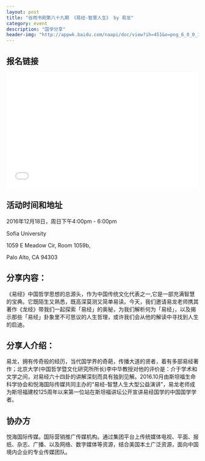 ```yaml
---
layout: post
title: "谷雨书苑第八十九期 《易经-智慧人生》 by 易龙"
category: event
description: "国学分享"
header-img: "http://appwk.baidu.com/naapi/doc/view?ih=451&o=png_6_0_0_106_179_691_485_892.979_1262.879&iw=806&ix=0&iy=0&aimw=806&rn=1&doc_id=b94fa560ddccda38376baf68&pn=1&sign=8a02796be03edbafd89f039aad104cd7&type=1&app_ver=2.9.8.2&ua=bd_800_800_IncredibleS_2.9.8.2_2.3.7&bid=1&app_ua=IncredibleS&uid=&cuid=&fr=3&Bdi_bear=WIFI&from=3_10000&bduss=&pid=1&screen=800_800&sys_ver=2.3.7"
---
```


## 报名链接
<div style="width:100%; text-align:left;" ><iframe src="//eventbrite.com/tickets-external?eid=30240364745&ref=etckt" frameborder="0" height="300" width="100%" vspace="0" hspace="0" marginheight="5" marginwidth="5" scrolling="auto" allowtransparency="true"></iframe></div>
                 
## 活动时间和地址
2016年12月18日，周日下午4:00pm - 6:00pm

Sofia University 

1059 E Meadow Cir, Room 1059b,

Palo Alto, CA 94303

## 分享内容：
《易经》中国哲学思想的总源头，作为中国传统文化代表之一,它是一部充满智慧的宝典。它既陌生又熟悉，既高深莫测又简单易读。今天，我们邀请易龙老师携其著作《龙经》带我们一起探索「易经」的奥秘，为我们解析何为「易经」，以及揭示那些「易经」卦象里不可思议的人生哲理，或许我们会从他的解读中寻找到人生的启迪。

## 分享人介绍：
易龙，拥有传奇般的经历，当代国学界的奇葩，传播大道的贤者，着有多部易经著作；北京大学(中国哲学暨文化研究所所长)李中华教授对他的评价是：介于学术和文学之间，对易经六十四卦的讲解深刻而具有独到见解。2016.10月由斯坦福生命科学协会和悦海国际传媒共同主办的“易经-智慧人生大型公益演讲”，易龙老师成为斯坦福建校125周年以来第一位站在斯坦福讲坛公开宣讲易经国学的中国国学学者。

## 协办方
悦海国际传媒。国际营销推广传媒机构。通过集团平台上传统媒体电视、平面、报纸、杂志、广播、以及网络、数字媒体等资源，结合美国本土广泛资源，面向中国境内企业的专业传媒团队。
